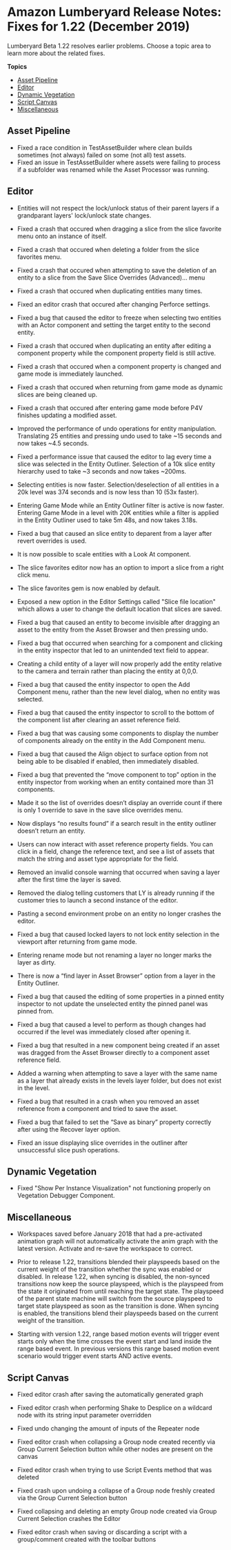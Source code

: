 # Amazon Lumberyard Release Notes: Fixes for 1.22 (December 2019)

Lumberyard Beta 1.22 resolves earlier problems. Choose a topic area to learn more about the related fixes.

**Topics**
+ [Asset Pipeline](#pipeline-fixes-v1.22)
+ [Editor](#editor-fixes-v1.22)
+ [Dynamic Vegetation](#vegetation-fixes-v1.22)
+ [Script Canvas](#scriptcanvas-fixes-v1.22)
+ [Miscellaneous](#misc-fixes-v1.22)

## Asset Pipeline<a name="pipeline-fixes-v1.22"></a>

+ Fixed a race condition in TestAssetBuilder where clean builds sometimes (not always) failed on some (not all) test assets. 
+ Fixed an issue in TestAssetBuilder where assets were failing to process if a subfolder was renamed while the Asset Processor was running.

## Editor<a name="editor-fixes-v1.22"></a>
+ Entities will not respect the lock/unlock status of their parent layers if a grandparant layers' lock/unlock state changes.

+ Fixed a crash that occured when dragging a slice from the slice favorite menu onto an instance of itself.

+ Fixed a crash that occured when deleting a folder from the slice favorites menu.

+ Fixed a crash that occured when attempting to save the deletion of an entity to a slice from the Save Slice Overrides (Advanced)... menu

+ Fixed a crash that occured when duplicating entities many times.

+ Fixed an editor crash that occured after changing Perforce settings.

+ Fixed a bug that caused the editor to freeze when selecting two entities with an Actor component and setting the target entity to the second entity.

+ Fixed a crash that occured when duplicating an entity after editing a component property while the component property field is still active.

+ Fixed a crash that occured when a component property is changed and game mode is immediately launched.

+ Fixed a crash that occured when returning from game mode as dynamic slices are being cleaned up.

+ Fixed a crash that occured after entering game mode before P4V finishes updating a modified asset.

+ Improved the performance of undo operations for entity manipulation. Translating 25 entities and pressing undo used to take ~15 seconds and now takes ~4.5 seconds.

+ Fixed a performance issue that caused the editor to lag every time a slice was selected in the Entity Outliner. Selection of a 10k slice entity hierarchy used to take ~3 seconds and now takes ~200ms. 

+ Selecting entities is now faster. Selection/deselection of all entities in a 20k level was 374 seconds and is now less than 10 (53x faster).

+ Entering Game Mode while an Entity Outliner filter is active is now faster. Entering Game Mode in a level with 20K entities while a filter is applied in the Entity Outliner used to take 5m 48s, and now takes 3.18s.

+ Fixed a bug that caused an slice entity to deparent from a layer after revert overrides is used.

+ It is now possible to scale entities with a Look At component.

+ The slice favorites editor now has an option to import a slice from a right click menu.

+ The slice favorites gem is now enabled by default.

+ Exposed a new option in the Editor Settings called "Slice file location" which allows a user to change the default location that slices are saved.

+ Fixed a bug that caused an entity to become invisible after dragging an asset to the entity from the Asset Browser and then pressing undo.

+ Fixed a bug that occurred when searching for a component and clicking in the entity inspector that led to an unintended text field to appear.

+ Creating a child entity of a layer will now properly add the entity relative to the camera and terrain rather than placing the entity at 0,0,0.

+  Fixed a bug that caused the entity inspector to open the Add Component menu, rather than the new level dialog, when no entity was selected.

+  Fixed a bug that caused the entity inspector to scroll to the bottom of the component list after clearing an asset reference field.

+  Fixed a bug that was causing some components to display the number of components already on the entity in the Add Component menu.

+  Fixed a bug that caused the Align object to surface option from not being able to be disabled if enabled, then immediately disabled.

+  Fixed a bug that prevented the “move component to top” option in the entity inspector from working when an entity contained more than 31 components.

+  Made it so the list of overrides doesn’t display an override count if there is only 1 override to save in the save slice overrides menu.

+  Now displays “no results found” if a search result in the entity outliner doesn’t return an entity.

+  Users can now interact with asset reference property fields. You can click in a field, change the reference text, and see a list of assets that match the string and asset type appropriate for the field.

+  Removed an invalid console warning that occurred when saving a layer after the first time the layer is saved.

+ Removed the dialog telling customers that LY is already running if the customer tries to launch a second instance of the editor.

+  Pasting a second environment probe on an entity no longer crashes the editor.

+  Fixed a bug that caused locked layers to not lock entity selection in the viewport after returning from game mode.

+  Entering rename mode but not renaming a layer no longer marks the layer as dirty.

+  There is now a “find layer in Asset Browser” option from a layer in the Entity Outliner.

+  Fixed a bug that caused the editing of some properties in a pinned entity inspector to not update the unselected entity the pinned panel was pinned from.

+  Fixed a bug that caused a level to perform as though changes had occurred if the level was immediately closed after opening it.

+  Fixed a bug that resulted in a new component being created if an asset was dragged from the Asset Browser directly to a component asset reference field.

+  Added a warning when attempting to save a layer with the same name as a layer that already exists in the levels layer folder, but does not exist in the level.

+  Fixed a bug that resulted in a crash when you removed an asset reference from a component and tried to save the asset.

+  Fixed a bug that failed to set the “Save as binary” property correctly after using the Recover layer option.

+  Fixed an issue displaying slice overrides in the outliner after unsuccessful slice push operations.

## Dynamic Vegetation<a name="vegetation-fixes-v1.22"></a>

+ Fixed "Show Per Instance Visualization" not functioning properly on Vegetation Debugger Component.

## Miscellaneous<a name="misc-fixes-v1.22"></a>

+ Workspaces saved before January 2018 that had a pre-activated animation graph will not automatically activate the anim graph with the latest version. Activate and re-save the workspace to correct.

+ Prior to release 1.22, transitions blended their playspeeds based on the current weight of the transition whether the sync was enabled or disabled.  In release 1.22, when syncing is disabled, the non-synced transitions now keep the source playspeed, which is the playspeed from the state it originated from until reaching the target state. The playspeed of the parent state machine will switch from the source playspeed to target state playspeed as soon as the transition is done.  When syncing is enabled, the transitions blend their playspeeds based on the current weight of the transition.

+ Starting with version 1.22, range based motion events will trigger event starts only when the time crosses the event start and land inside the range based event. In previous versions this range based motion event scenario would trigger event starts AND active events.

## Script Canvas<a name="scriptcanvas-fixes-v1.22"></a>

+ Fixed editor crash after saving the automatically generated graph

+ Fixed editor crash when performing Shake to Desplice on a wildcard node with its string input parameter overridden

+ Fixed undo changing the amount of inputs of the Repeater node 

+ Fixed editor crash when collapsing a Group node created recently via Group Current Selection button while other nodes are present on the canvas 

+ Fixed editor crash when trying to use Script Events method that was deleted 

+ Fixed crash upon undoing a collapse of a Group node freshly created via the Group Current Selection button 

+ Fixed collapsing and deleting an empty Group node created via Group Current Selection crashes the Editor 

+ Fixed editor crash when saving or discarding a script with a group/comment created with the toolbar buttons 
